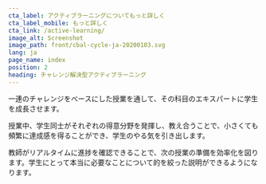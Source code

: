 ```yaml
---
cta_label: アクティブラーニングについてもっと詳しく
cta_label_mobile: もっと詳しく
cta_link: /active-learning/
image_alt: Screenshot
image_path: front/cbal-cycle-ja-20200103.svg
lang: ja
page_name: index
position: 2
heading: チャレンジ解決型アクティブラーニング
---
```


一連のチャレンジをベースにした授業を通して、その科目のエキスパートに学生を成長させます。

授業中、学生同士がそれぞれの得意分野を発揮し、教え合うことで、小さくても頻繁に達成感を得ることができ、学生のやる気を引き出します。

教師がリアルタイムに進捗を確認できることで、次の授業の準備を効率化を図ります。学生にとって本当に必要なことについて的を絞った説明ができるようになります。

